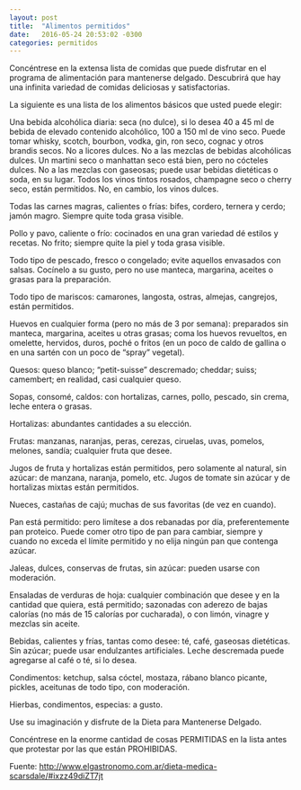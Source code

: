 ```yaml
---
layout: post
title:  "Alimentos permitidos"
date:   2016-05-24 20:53:02 -0300
categories: permitidos
---
```


Concéntrese en la extensa lista de comidas que puede disfrutar en el programa de alimentación para mantenerse delgado. Descubrirá que hay una infinita variedad de comidas deliciosas y satisfactorias.

La siguiente es una lista de los alimentos básicos que usted puede elegir:

Una bebida alcohólica diaria: seca (no dulce), si lo desea 40 a 45 ml de bebida de elevado contenido alcohólico, 100 a 150 ml de vino seco. Puede tomar whisky, scotch, bourbon, vodka, gin, ron seco, cognac y otros brandis secos. No a licores dulces. No a las mezclas de bebidas alcohólicas dulces. Un martini seco o manhattan seco está bien, pero no cócteles dulces. No a las mezclas con gaseosas; puede usar bebidas dietéticas o soda, en su lugar. Todos los vinos tintos rosados, champagne seco o cherry seco, están permitidos. No, en cambio, los vinos dulces.

Todas las carnes magras, calientes o frías: bifes, cordero, ternera y cerdo; jamón magro. Siempre quite toda grasa visible.

Pollo y pavo, caliente o frío: cocinados en una gran variedad dé estilos y recetas. No frito; siempre quite la piel y toda grasa visible.

Todo tipo de pescado, fresco o congelado; evite aquellos envasados con salsas. Cocínelo a su gusto, pero no use manteca, margarina, aceites o grasas para la preparación.

Todo tipo de mariscos: camarones, langosta, ostras, almejas, cangrejos, están permitidos.

Huevos en cualquier forma (pero no más de 3 por semana): preparados sin manteca, margarina, aceites u otras grasas; coma los huevos revueltos, en omelette, hervidos, duros, poché o fritos (en un poco de caldo de gallina o en una sartén con un poco de “spray” vegetal).

Quesos: queso blanco; “petit-suisse” descremado; cheddar; suiss; camembert; en realidad, casi cualquier queso.

Sopas, consomé, caldos: con hortalizas, carnes, pollo, pescado, sin crema, leche entera o grasas.

Hortalizas: abundantes cantidades a su elección.

Frutas: manzanas, naranjas, peras, cerezas, ciruelas, uvas, pomelos, melones, sandía; cualquier fruta que desee.

Jugos de fruta y hortalizas están permitidos, pero solamente al natural, sin azúcar: de manzana, naranja, pomelo, etc. Jugos de tomate sin azúcar y de hortalizas mixtas están permitidos.

Nueces, castañas de cajú; muchas de sus favoritas (de vez en cuando).

Pan está permitido: pero limítese a dos rebanadas por día, preferentemente pan proteico. Puede comer otro tipo de pan para cambiar, siempre y cuando no exceda el límite permitido y no elija ningún pan que contenga azúcar.

Jaleas, dulces, conservas de frutas, sin azúcar: pueden usarse con moderación.

Ensaladas de verduras de hoja: cualquier combinación que desee y en la cantidad que quiera, está permitido; sazonadas con aderezo de bajas calorías (no más de 15 calorías por cucharada), o con limón, vinagre y mezclas sin aceite.

Bebidas, calientes y frías, tantas como desee: té, café, gaseosas dietéticas. Sin azúcar; puede usar endulzantes artificiales. Leche descremada puede agregarse al café o té, si lo desea.

Condimentos: ketchup, salsa cóctel, mostaza, rábano blanco picante, pickles, aceitunas de todo tipo, con moderación.

Hierbas, condimentos, especias: a gusto.

Use su imaginación y disfrute de la Dieta para Mantenerse Delgado.

Concéntrese en la enorme cantidad de cosas PERMITIDAS en la lista antes que protestar por las que están PROHIBIDAS.



Fuente: http://www.elgastronomo.com.ar/dieta-medica-scarsdale/#ixzz49diZT7jt